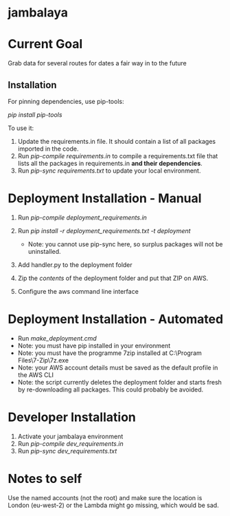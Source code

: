 # jambalaya

# Current Goal
Grab data for several routes for dates a fair way in to the future

## Installation
For pinning dependencies, use pip-tools:

*pip install pip-tools*

To use it:

1. Update the requirements.in file. It should contain a list of all packages imported in the code.
2. Run *pip-compile requirements.in* to compile a requirements.txt file
   that lists all the packages in requirements.in **and their dependencies**.
3. Run *pip-sync requirements.txt* to update your local environment.

# Deployment Installation - Manual
1. Run *pip-compile deployment_requirements.in*
2. Run *pip install -r deployment_requirements.txt -t deployment*

    - Note: you cannot use pip-sync here, so surplus packages will not be uninstalled.

3. Add handler.py to the deployment folder
4. Zip the *contents* of the deployment folder and put that ZIP on AWS.
5. Configure the aws command line interface

# Deployment Installation - Automated
- Run *make_deployment.cmd*
- Note: you must have pip installed in your environment
- Note: you must have the programme 7zip installed at C:\Program Files\7-Zip\7z.exe
- Note: your AWS account details must be saved as the default profile in the AWS CLI
- Note: the script currently deletes the deployment folder and starts fresh by re-downloading all
  packages. This could probably be avoided.

# Developer Installation
1. Activate your jambalaya environment
2. Run *pip-compile dev_requirements.in*
3. Run *pip-sync dev_requirements.txt*

# Notes to self
Use the named accounts (not the root) and make sure the location is London (eu-west-2) or the Lambda might go missing, which would be sad.
